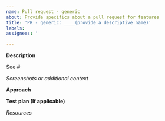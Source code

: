 ```yaml
---
name: Pull request - generic
about: Provide specifics about a pull request for features
title: 'PR - generic: ____(provide a descriptive name)'
labels:
assignees: ''

---
```

<!-- IMPORTANT: Please do not create a Pull Request without creating an issue first. -->

<!-- Fields in **bold** are REQUIRED, fields in *italics* are OPTIONAL. -->

**Description**
<!-- A clear and concise description of the problem the feature in this PR tries to solve. -->

<!-- Add a link to the issue(s). -->
See #

*Screenshots or additional context*
<!-- Add any other context about the problem here and/or screenshots to help explain the problem. -->

**Approach**
<!-- How does this change address the problem? -->

<!-- Add any open questions and Pre-Merge TODOs. Use checkboxes. -->
<!-- - [ ] ToDo -->
<!-- - [ ] ToDo -->
<!-- - [ ] ToDo -->

**Test plan (If applicable)**
<!-- Explain how you tested this feature so that others can replicate it -->
<!--  Example: The exact commands you ran and their output, screenshots / videos if the pull request changes UI. -->

*Resources*
<!-- Links to blog posts, StackOverflow, libraries or add-ons used to solve this problem. -->
